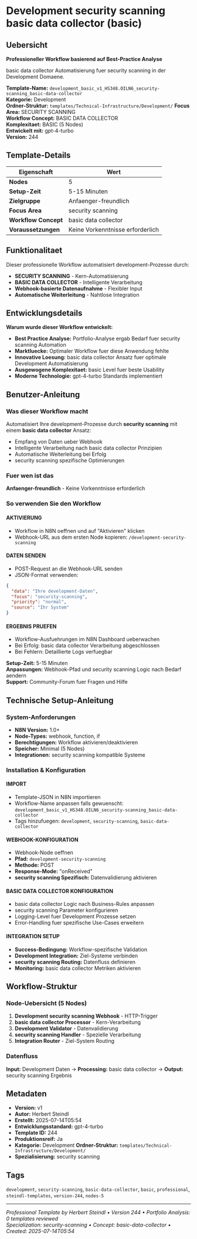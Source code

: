 # Development security scanning basic data collector (basic)

## Uebersicht

**Professioneller Workflow basierend auf Best-Practice Analyse**

basic data collector Automatisierung fuer security scanning in der Development Domaene.

**Template-Name:** `development_basic_v1_HS348.OILN6_security-scanning_basic-data-collector`  
**Kategorie:** Development  
**Ordner-Struktur:** `templates/Technical-Infrastructure/Development/`
**Focus Area:** SECURITY SCANNING  
**Workflow Concept:** BASIC DATA COLLECTOR  
**Komplexitaet:** BASIC (5 Nodes)  
**Entwickelt mit:** gpt-4-turbo  
**Version:** 244

## Template-Details

| **Eigenschaft** | **Wert** |
|------------------|----------|
| **Nodes** | 5 |
| **Setup-Zeit** | 5-15 Minuten |
| **Zielgruppe** | Anfaenger-freundlich |
| **Focus Area** | security scanning |
| **Workflow Concept** | basic data collector |
| **Voraussetzungen** | Keine Vorkenntnisse erforderlich |

## Funktionalitaet

Dieser professionelle Workflow automatisiert development-Prozesse durch:
- **SECURITY SCANNING** - Kern-Automatisierung
- **BASIC DATA COLLECTOR** - Intelligente Verarbeitung
- **Webhook-basierte Datenaufnahme** - Flexibler Input
- **Automatische Weiterleitung** - Nahtlose Integration



## Entwicklungsdetails

**Warum wurde dieser Workflow entwickelt:**
- **Best Practice Analyse:** Portfolio-Analyse ergab Bedarf fuer security scanning Automation
- **Marktluecke:** Optimaler Workflow fuer diese Anwendung fehlte
- **Innovative Loesung:** basic data collector Ansatz fuer optimale Development Automatisierung
- **Ausgewogene Komplexitaet:** basic Level fuer beste Usability
- **Moderne Technologie:** gpt-4-turbo Standards implementiert

## Benutzer-Anleitung

### Was dieser Workflow macht
Automatisiert Ihre development-Prozesse durch **security scanning** mit einem **basic data collector** Ansatz:
- Empfang von Daten ueber Webhook
- Intelligente Verarbeitung nach basic data collector Prinzipien
- Automatische Weiterleitung bei Erfolg
- security scanning spezifische Optimierungen

### Fuer wen ist das
**Anfaenger-freundlich** - Keine Vorkenntnisse erforderlich

### So verwenden Sie den Workflow

#### AKTIVIERUNG
- Workflow in N8N oeffnen und auf "Aktivieren" klicken
- Webhook-URL aus dem ersten Node kopieren: `/development-security-scanning`

#### DATEN SENDEN
- POST-Request an die Webhook-URL senden
- JSON-Format verwenden:
```json
{
  "data": "Ihre development-Daten",
  "focus": "security-scanning",
  "priority": "normal",
  "source": "Ihr System"
}
```

#### ERGEBNIS PRUEFEN
- Workflow-Ausfuehrungen im N8N Dashboard ueberwachen
- Bei Erfolg: basic data collector Verarbeitung abgeschlossen
- Bei Fehlern: Detaillierte Logs verfuegbar

**Setup-Zeit:** 5-15 Minuten  
**Anpassungen:** Webhook-Pfad und security scanning Logic nach Bedarf aendern  
**Support:** Community-Forum fuer Fragen und Hilfe

## Technische Setup-Anleitung

### System-Anforderungen
- **N8N Version:** 1.0+ 
- **Node-Types:** webhook, function, if
- **Berechtigungen:** Workflow aktivieren/deaktivieren
- **Speicher:** Minimal (5 Nodes)
- **Integrationen:** security scanning kompatible Systeme

### Installation & Konfiguration

#### IMPORT
- Template-JSON in N8N importieren
- Workflow-Name anpassen falls gewuenscht: `development_basic_v1_HS348.OILN6_security-scanning_basic-data-collector`
- Tags hinzufuegen: `development`, `security-scanning`, `basic-data-collector`

#### WEBHOOK-KONFIGURATION
- Webhook-Node oeffnen
- **Pfad:** `development-security-scanning`
- **Methode:** POST
- **Response-Mode:** "onReceived"
- **security scanning Spezifisch:** Datenvalidierung aktivieren

#### BASIC DATA COLLECTOR KONFIGURATION
- basic data collector Logic nach Business-Rules anpassen
- security scanning Parameter konfigurieren
- Logging-Level fuer Development Prozesse setzen
- Error-Handling fuer spezifische Use-Cases erweitern

#### INTEGRATION SETUP
- **Success-Bedingung:** Workflow-spezifische Validation
- **Development Integration:** Ziel-Systeme verbinden
- **security scanning Routing:** Datenfluss definieren
- **Monitoring:** basic data collector Metriken aktivieren

## Workflow-Struktur

### Node-Uebersicht (5 Nodes)

1. **Development security scanning Webhook** - HTTP-Trigger
2. **basic data collector Processor** - Kern-Verarbeitung
3. **Development Validator** - Datenvalidierung
4. **security scanning Handler** - Spezielle Verarbeitung
5. **Integration Router** - Ziel-System Routing






### Datenfluss
**Input:** Development Daten -> **Processing:** basic data collector -> **Output:** security scanning Ergebnis

## Metadaten

- **Version:** v1
- **Autor:** Herbert Steindl
- **Erstellt:** 2025-07-14T05:54
- **Entwicklungsstandard:** gpt-4-turbo
- **Template ID:** 244
- **Produktionsreif:** Ja
- **Kategorie:** Development
**Ordner-Struktur:** `templates/Technical-Infrastructure/Development/`
- **Spezialisierung:** security scanning

## Tags

`development`, `security-scanning`, `basic-data-collector`, `basic`, `professional`, `steindl-templates`, `version-244`, `nodes-5`

---

*Professional Template by Herbert Steindl • Version 244 • Portfolio Analysis: 0 templates reviewed*  
*Specialization: security-scanning • Concept: basic-data-collector • Created: 2025-07-14T05:54*